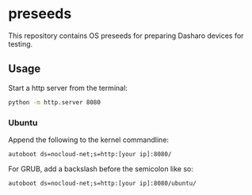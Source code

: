 # preseeds

This repository contains OS preseeds for preparing Dasharo devices for testing.

## Usage

Start a http server from the terminal:

```bash
python -m http.server 8080
```

### Ubuntu

Append the following to the kernel commandline:

```
autoboot ds=nocloud-net;s=http:[your ip]:8080/
```

For GRUB, add a backslash before the semicolon like so:

```
autoboot ds=nocloud-net;s=http:[your ip]:8080/ubuntu/
```
